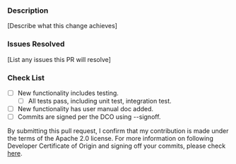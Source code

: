 ### Description
[Describe what this change achieves]

### Issues Resolved
[List any issues this PR will resolve]

### Check List
- [ ] New functionality includes testing.
  - [ ] All tests pass, including unit test, integration test.
- [ ] New functionality has user manual doc added.
- [ ] Commits are signed per the DCO using --signoff.

By submitting this pull request, I confirm that my contribution is made under the terms of the Apache 2.0 license.
For more information on following Developer Certificate of Origin and signing off your commits, please check [here](https://github.com/opensearch-project/OpenSearch/blob/main/CONTRIBUTING.md#developer-certificate-of-origin).
